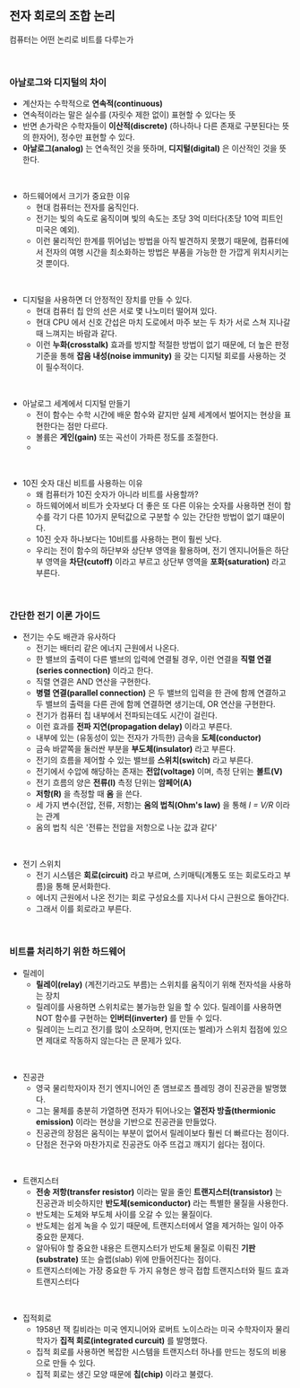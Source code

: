 ## 전자 회로의 조합 논리

컴퓨터는 어떤 논리로 비트를 다루는가

<br/>

### 아날로그와 디지털의 차이

- 계산자는 수학적으로 **연속적(continuous)**
- 연속적이라는 말은 실수를 (자릿수 제한 없이) 표현할 수 있다는 뜻
- 반면 손가락은 수학자들이 **이산적(discrete)** (하나하나 다른 존재로 구분된다는 뜻의 한자어), 정수만 표현할 수 있다.
- **아날로그(analog)** 는 연속적인 것을 뜻하며, **디지털(digital)** 은 이산적인 것을 뜻한다.

<br/>

- 하드웨어에서 크기가 중요한 이유
  - 현대 컴퓨터는 전자를 움직인다.
  - 전기는 빛의 속도로 움직이며 빛의 속도는 초당 3억 미터다(초당 10억 피트인 미국은 예외).
  - 이런 물리적인 한계를 뛰어넘는 방법을 아직 발견하지 못했기 때문에, 컴퓨터에서 전자의 여행 시간을 최소화하는 방법은 부품을 가능한 한 가깝게 위치시키는 것 뿐이다.

<br/>

- 디지털을 사용하면 더 안정적인 장치를 만들 수 있다.
  - 현대 컴퓨터 칩 안의 선은 서로 몇 나노미터 떨어져 있다.
  - 현대 CPU 에서 신호 간섭은 마치 도로에서 마주 보는 두 차가 서로 스쳐 지나갈 때 느껴지는 바람과 같다.
  - 이런 **누화(crosstalk)** 효과를 방지할 적절한 방법이 없기 때문에, 더 높은 판정 기준을 통해 **잡음 내성(noise immunity)** 을 갖는 디지털 회로를 사용하는 것이 필수적이다.

<br/>

- 아날로그 세계에서 디지털 만들기
  - 전이 함수는 수학 시간에 배운 함수와 같지만 실제 세계에서 벌어지는 현상을 표현한다는 점만 다르다.
  - 볼륨은 **게인(gain)** 또는 곡선이 가파른 정도를 조절한다.
  -

<br/>

- 10진 숫자 대신 비트를 사용하는 이유
  - 왜 컴퓨터가 10진 숫자가 아니라 비트를 사용할까?
  - 하드웨어에서 비트가 숫자보다 더 좋은 또 다른 이유는 숫자를 사용하면 전이 함수를 각기 다른 10가지 문턱값으로 구분할 수 있는 간단한 방법이 없기 떄문이다.
  - 10진 숫자 하나보다는 10비트를 사용하는 편이 훨씬 낫다.
  - 우리는 전이 함수의 하단부와 상단부 영역을 활용하며, 전기 엔지니어들은 하단부 영역을 **차단(cutoff)** 이라고 부르고 상단부 영역을 **포화(saturation)** 라고 부른다.

<br/>

### 간단한 전기 이론 가이드

- 전기는 수도 배관과 유사하다
  - 전기는 배터리 같은 에너지 근원에서 나온다.
  - 한 밸브의 출력이 다른 밸브의 입력에 연결될 경우, 이런 연결을 **직렬 연결(series connection)** 이라고 한다.
  - 직렬 연결은 AND 연산을 구현한다.
  - **병렬 연결(parallel connection)** 은 두 밸브의 입력을 한 관에 함께 연결하고 두 밸브의 출력을 다른 관에 함께 연결하면 생기는데, OR 연산을 구현한다.
  - 전기가 컴퓨터 칩 내부에서 전파되는데도 시간이 걸린다.
  - 이런 효과를 **전파 지연(propagation delay)** 이라고 부른다.
  - 내부에 있는 (유동성이 있는 전자가 가득한) 금속을 **도체(conductor)**
  - 금속 바깥쪽을 둘러싼 부분을 **부도체(insulator)** 라고 부른다.
  - 전기의 흐름을 제어할 수 있는 밸브를 **스위치(switch)** 라고 부른다.
  - 전기에서 수압에 해당하는 존재는 **전압(voltage)** 이며, 측정 단위는 **볼트(V)**
  - 전기 흐름의 양은 **전류(I)** 측정 단위는 **암페어(A)**
  - **저항(R)** 을 측정할 때 **옴** 을 쓴다.
  - 세 가지 변수(전압, 전류, 저항)는 **옴의 법칙(Ohm's law)** 을 통해 _I = V/R_ 이라는 관계
  - 옴의 법칙 식은 '전류는 전압을 저항으로 나눈 값과 같다'

<br/>

- 전기 스위치
  - 전기 시스템은 **회로(circuit)** 라고 부르며, 스키매틱(계통도 또는 회로도라고 부름)을 통해 문서화한다.
  - 에너지 근원에서 나온 전기는 회로 구성요소를 지나서 다시 근원으로 돌아간다.
  - 그래서 이를 회로라고 부른다.

<br/>

### 비트를 처리하기 위한 하드웨어

- 릴레이
  - **릴레이(relay)** (계전기라고도 부름)는 스위치를 움직이기 위해 전자석을 사용하는 장치
  - 릴레이를 사용하면 스위치로는 불가능한 일을 할 수 있다. 릴레이를 사용하면 NOT 함수를 구현하는 **인버터(inverter)** 를 만들 수 있다.
  - 릴레이는 느리고 전기를 많이 소모하며, 먼지(또는 벌레)가 스위치 접점에 있으면 제대로 작동하지 않는다는 큰 문제가 있다.

<br/>

- 진공관
  - 영국 물리학자이자 전기 엔지니어인 존 앰브로즈 플레밍 경이 진공관을 발명했다.
  - 그는 물체를 충분히 가열하면 전자가 튀어나오는 **열전자 방출(thermionic emission)** 이라는 현상을 기반으로 진공관을 만들었다.
  - 진공관의 장점은 움직이는 부분이 없어서 릴레이보다 훨씬 더 빠르다는 점이다.
  - 단점은 전구와 마찬가지로 진공관도 아주 뜨겁고 깨지기 쉽다는 점이다.

<br/>

- 트랜지스터
  - **전송 저항(transfer resistor)** 이라는 말을 줄인 **트랜지스터(transistor)** 는 진공관과 비슷하지만 **반도체(semiconductor)** 라는 특별한 물질을 사용한다.
  - 반도체는 도체와 부도체 사이를 오갈 수 있는 물질이다.
  - 반도체는 쉽게 녹을 수 있기 때문에, 트랜지스터에서 열을 제거하는 일이 아주 중요한 문제다.
  - 알아둬야 할 중요한 내용은 트랜지스터가 반도체 물질로 이뤄진 **기판(substrate)** 또는 슬랩(slab) 위에 만들어진다는 점이다.
  - 트랜지스터에는 가장 중요한 두 가지 유형은 쌍극 접합 트랜지스터와 필드 효과 트랜지스터다

<br/>

- 집적회로
  - 1958년 잭 킬비라는 미국 엔지니어와 로버트 노이스라는 미국 수학자이자 물리학자가 **집적 회로(integrated curcuit)** 를 발명했다.
  - 집적 회로를 사용하면 복잡한 시스템을 트랜지스터 하나를 만드는 정도의 비용으로 만들 수 있다.
  - 집적 회로는 생긴 모양 때문에 **칩(chip)** 이라고 불렸다.
